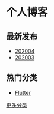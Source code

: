 # 个人博客

## 最新发布
- [202004](https://github.com/aiyayao/blog/master/src/date/202004.md)
- [202003](https://github.com/aiyayao/blog/master/src/date/202003.md)

## 热门分类
- [Flutter](https://github.com/aiyayao/demo_flutter/wiki)

[更多分类](https://github.com/aiyayao/blog/master/src/tag.md)